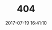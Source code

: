 ---
title: 404
date: 2017-07-19 16:41:10
type: "404"
layout: "404:("
description: "这个页面被埋在深海地下了哦，挖不出来了，咕噜咕噜 oOoOO "
---